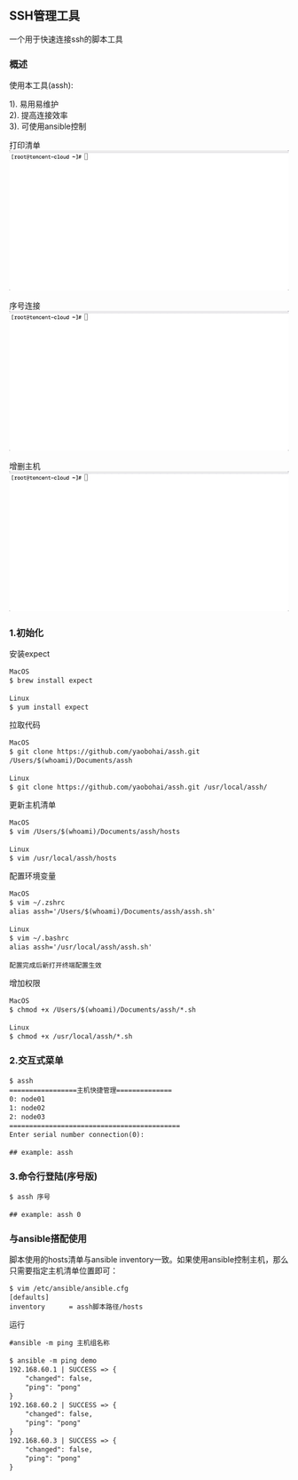 ## SSH管理工具

一个用于快速连接ssh的脚本工具

### 概述

使用本工具(assh):

1). 易用易维护   
2). 提高连接效率  
3). 可使用ansible控制

打印清单
![连接示例](./static/assh-01.gif)

序号连接
![连接示例](./static/assh-02.gif)

增删主机
![连接示例](./static/assh-03.gif)

### 1.初始化

安装expect

```shell
MacOS
$ brew install expect

Linux
$ yum install expect
```

拉取代码

```shell
MacOS
$ git clone https://github.com/yaobohai/assh.git /Users/$(whoami)/Documents/assh

Linux
$ git clone https://github.com/yaobohai/assh.git /usr/local/assh/
```

更新主机清单

```shell
MacOS
$ vim /Users/$(whoami)/Documents/assh/hosts

Linux
$ vim /usr/local/assh/hosts
```

配置环境变量

```shell
MacOS
$ vim ~/.zshrc
alias assh='/Users/$(whoami)/Documents/assh/assh.sh'

Linux
$ vim ~/.bashrc
alias assh='/usr/local/assh/assh.sh'

配置完成后新打开终端配置生效
```

增加权限

```shell
MacOS
$ chmod +x /Users/$(whoami)/Documents/assh/*.sh

Linux
$ chmod +x /usr/local/assh/*.sh
```

### 2.交互式菜单

```shell
$ assh
=================主机快捷管理==============
0: node01
1: node02
2: node03
===========================================
Enter serial number connection(0):

## example: assh
```

### 3.命令行登陆(序号版)

```shell
$ assh 序号

## example: assh 0
```

### 与ansible搭配使用

脚本使用的hosts清单与ansible inventory一致。如果使用ansible控制主机，那么只需要指定主机清单位置即可：

```shell
$ vim /etc/ansible/ansible.cfg
[defaults]
inventory      = assh脚本路径/hosts
```

运行

```shell
#ansible -m ping 主机组名称

$ ansible -m ping demo
192.168.60.1 | SUCCESS => {
    "changed": false, 
    "ping": "pong"
}
192.168.60.2 | SUCCESS => {
    "changed": false, 
    "ping": "pong"
}
192.168.60.3 | SUCCESS => {
    "changed": false, 
    "ping": "pong"
}
```
